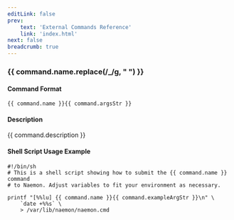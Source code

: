 ```yaml
---
editLink: false
prev:
    text: 'External Commands Reference'
    link: 'index.html'
next: false
breadcrumb: true
---
```


<script setup>
const command = {"args":[{"name":"file_name","type":"str"},{"name":"delete","type":"bool"}],"name":"PROCESS_FILE","description":"Directs Naemon to process all external commands that are found in the file specified by the <file_name> argument. If the <delete> option is non-zero, the file will be deleted once it has been processes. If the <delete> option is set to zero, the file is left untouched.","classes":["process"],"argsStr":";file_name;delete","exampleArgStr":";/tmp/even_mode_commands.txt;1"};
</script>

<h3>{{ command.name.replace(/_/g, " ") }}</h3>

#### Command Format

`{{ command.name }}{{ command.argsStr }}`

#### Description

{{ command.description }}

#### Shell Script Usage Example

```sh-vue
#!/bin/sh
# This is a shell script showing how to submit the {{ command.name }} command
# to Naemon. Adjust variables to fit your environment as necessary.

printf "[%%lu] {{ command.name }}{{ command.exampleArgStr }}\n" \
    `date +%%s` \
    > /var/lib/naemon/naemon.cmd
```
